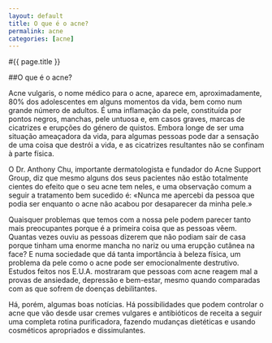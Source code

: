 ```yaml
---
layout: default
title: O que é o acne?
permalink: acne
categories: [acne]
---
```


#{{ page.title }}

##O que é o acne?

Acne vulgaris, o nome médico para o acne, aparece em, aproximadamente, 80% dos adolescentes em alguns momentos da vida, bem como num grande número de adultos. É uma inflamação da pele, constituída por pontos negros, manchas, pele untuosa e, em casos graves, marcas de cicatrizes e erupções do género de quistos.
Embora longe de ser uma situação ameaçadora da vida, para algumas pessoas pode dar a sensação de uma coisa que destrói a vida, e as cicatrizes resultantes não se confinam à parte física.

O Dr. Anthony Chu, importante dermatologista e fundador do Acne Support Group, diz que mesmo alguns dos seus pacientes não estão totalmente cientes do efeito que o seu acne tem neles, e uma observação comum a seguir a tratamento bem sucedido é: «Nunca me apercebi da pessoa que podia ser enquanto o acne não acabou por desaparecer da minha pele.»

Quaisquer problemas que temos com a nossa pele podem parecer tanto mais preocupantes porque é a primeira coisa que as pessoas vêem. Quantas vezes ouviu as pessoas dizerem que não podiam sair de casa porque tinham uma enorme mancha no nariz ou uma erupção cutânea na face? E numa sociedade que dá tanta importância à beleza física, um problema da pele como o acne pode ser emocionalmente destrutivo. Estudos feitos nos E.U.A. mostraram que pessoas com acne reagem mal a provas de ansiedade, depressão e bem-estar, mesmo quando comparadas com as que sofrem de doenças debilitantes.

Há, porém, algumas boas notícias. Há possibilidades que podem controlar o acne que vão desde usar cremes vulgares e antibióticos de receita a seguir uma completa rotina purificadora, fazendo mudanças dietéticas e usando cosméticos apropriados e dissimulantes.
